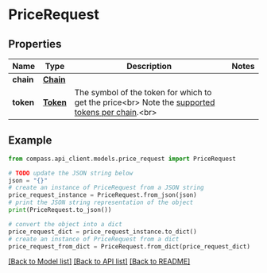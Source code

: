# PriceRequest


## Properties

Name | Type | Description | Notes
------------ | ------------- | ------------- | -------------
**chain** | [**Chain**](Chain.md) |  | 
**token** | [**Token**](Token.md) | The symbol of the token for which to get the price&lt;br&gt; Note the [supported tokens per chain](/#/#token-table).&lt;br&gt; | 

## Example

```python
from compass.api_client.models.price_request import PriceRequest

# TODO update the JSON string below
json = "{}"
# create an instance of PriceRequest from a JSON string
price_request_instance = PriceRequest.from_json(json)
# print the JSON string representation of the object
print(PriceRequest.to_json())

# convert the object into a dict
price_request_dict = price_request_instance.to_dict()
# create an instance of PriceRequest from a dict
price_request_from_dict = PriceRequest.from_dict(price_request_dict)
```
[[Back to Model list]](../README.md#documentation-for-models) [[Back to API list]](../README.md#documentation-for-api-endpoints) [[Back to README]](../README.md)


